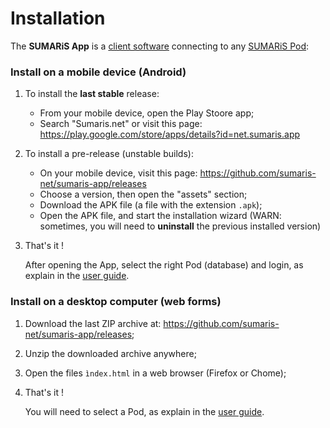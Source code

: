 # Installation

The **SUMARiS App** is a [client software](https://en.wikipedia.org/wiki/Client_(computing)) connecting to any [SUMARiS Pod](./pod.md):

### Install on a mobile device (Android)

 1. To install the **last stable** release:
 
    * From your mobile device, open the Play Stoore app;
    * Search "Sumaris.net" or visit this page: https://play.google.com/store/apps/details?id=net.sumaris.app

 2. To install a pre-release (unstable builds):

    * On your mobile device, visit this page: https://github.com/sumaris-net/sumaris-app/releases
    * Choose a version, then open the "assets" section;
    * Download the APK file (a file with the extension `.apk`);
    * Open the APK file, and start the installation wizard (WARN: sometimes, you will need to **uninstall** the previous installed version)

 3. That's it !
 
    After opening the App, select the right Pod (database) and login, as explain in the [user guide](doc/user-manual/index.md). 
 
### Install on a desktop computer (web forms)

 1. Download the last ZIP archive at: https://github.com/sumaris-net/sumaris-app/releases;
 2. Unzip the downloaded archive anywhere;
 3. Open the files `ìndex.html` in a web browser (Firefox or Chome);
 4. That's it !
    
    You will need to select a Pod, as explain in the [user guide](doc/user-manual/index.md). 



